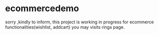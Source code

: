# ecommercedemo
sorry ,kindly to inform, this project is working in progress for ecommerce functionalities(wishlist, addcart) you may visits rings page.  
